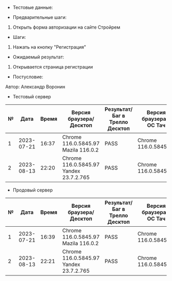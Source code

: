 * Тестовые данные:


* Предварительные шаги:
1. Открыть форма авторизации на сайте Стройрем

* Шаги:
1. Нажать на кнопку "Регистрация"

* Ожидаемый результат:
1. Открывается страница регистрации


* Постусловие:

Автор: Александр Воронин

* Тестовый сервер

 
|  №  | Дата       | Время |           Версия браузера/Десктоп          |        Результат/Баг в Трелло Десктоп    |             Версия браузера и ОС Тач      |           Результат/Баг в Трелло Тач          |  Дата Релиза  |  Имя   |
| --- | ---------- | ----- |-------------------------------------| ---------------------------------- | ---------------------------------- | ---------------------------------- | ------| ------  |
| 1   | 2023-07-21 | 16:37 |Chrome 116.0.5845.97 Mazila 116.0.2  | PASS                               | Chrome 116.0.5845.97               | PASS                               | 04.07 | Александр Воронин  |
| 2   | 2023-08-13 | 22:20 |Chrome 116.0.5845.97 Yandex 23.7.2.765| PASS                              | Chrome 116.0.5845.97               | PASS                               | 13.08 | Сабина  |


* Продовый сервер


|  №  | Дата       | Время |           Версия браузера/Десктоп          |        Результат/Баг в Трелло Десктоп    |             Версия браузера и ОС Тач      |           Результат/Баг в Трелло Тач          |  Дата Релиза  |  Имя   |
| --- | ---------- | ----- |-------------------------------------| ---------------------------------- | ---------------------------------- | ---------------------------------- | ------| ------  |
| 1   | 2023-07-21 | 16:39 |Chrome 116.0.5845.97 Mazila 116.0.2  | PASS                               | Chrome 116.0.5845.97               | PASS                               | 04.07 | Александр Воронин  |
| 2   | 2023-08-13 | 22:21  |Chrome 116.0.5845.97 Yandex 23.7.2.765| PASS                              | Chrome 116.0.5845.97               | PASS                               | 13.08 | Сабина  |


